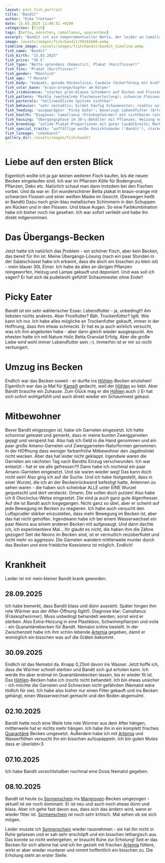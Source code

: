 ```yaml
---
layout: post_fish_portrait
title: "Bandit"
author: "Rike Trettwer"
date: 15.03.2025 11:06:51 +0200
categories: [fish]
tags: [betta, männchen, camallanus, quarantäne]
excerpt: "Bandit ist ein temperamentvoller Betta, der leider an Camallanus erkrankt ist."
image: /assets/images/fish/bandit/PA162660.webp
timeline_image: /assets/images/fish/bandit/bandit_timeline.webp
fish_name: "Bandit"
fish_birth: "15.03.2025"
fish_price: "36 €"
fish_type: "Betta splendens (Domestic), Plakat (Kurzflosser)"
fish_fins: "Plakat (Kurzflosser)"
fish_gender: "Männlich"
fish_age: "7 Monate"
fish_body: "kompakt, gerade Rückenlinie; Caudale fächerförmig mit kräftigen, überwiegend geraden Strahlen; Dorsale und Anal moderat ausgeprägt"
fish_color_base: "braun-orange/kupfer am Körper"
fish_iridescence: "starkes grün-blaues Schimmern auf Rücken und Flossen (deutliche Irideszenz/Metallic; Dragon-Einfluss möglich, aber nicht extrem 'plattenartig')"
fish_pattern: "Marble (wechselnde Fleckenverteilung); schwarze Flossenränder; auffällige weiße Gesichtsmaske ('Bandit'); teils rote Akzente in den Flossen; Augen wirken hellblau bis blaugrau"
fish_pectorals: "hell/weißliche Spitzen sichtbar"
fish_behavior: "sehr nestaktiv; bildet häufig Schaumnester; reaktiv auf Bewegung; initial Jagdtrieb gegenüber Garnelen und ruhigen Boden-/Algenfressern (Amano, Otocinclus); mit schnellen Schwarmfischen (Neons) deutlich weniger fokussiert auf Mitbewohner"
fish_feeding: "ausgeprägter 'Picky Eater'; bevorzugt Lebendfutter (Artemia, Wasserflöhe); Frost- und Trockenfutter meist abgelehnt, gelegentlich Annahme von NatureHolic Betta-Granulat"
fish_health: "Diagnose: Camallanus (Fräskopfwürmer) mit sichtbaren roten Endoparasiten; Maßnahmen: Quarantäne, Behandlung mit Nematol (zweimal dosiert), Umzug in frisches Quarantänebecken, gezielte Aufbaufütterung mit Lebendfutter; Status: aktuell blasser und etwas dünn, aber wieder munter; keine sichtbaren Würmer mehr; erholt sich in Einzelhaltung; Hinweis: Display-Becken wegen Wirbellosen nicht behandelt, Bodengrund abgesaugt und Filter ergänzt"
fish_housing: "Übergangsphase im 30-L-Behälter mit Pflanzen, Heizung und Licht — sehr gutes Nestverhalten; aktuell Einzelhaltung zur Rekonvaleszenz; Höhlen und Deckung werden angenommen"
fish_breeding: "solide Plakat-Proportionen mit guter Caudalbreite; Marble mit Mask, starke Metallic/Irideszenz; Farbresultate in der Nachzucht erfahrungsgemäß variabel (Marble 'springt'); Empfehlung: erst nach vollständiger Erholung und stabiler Kondition (mind. 3–4 Wochen symptomfrei, guter Ernährungszustand) über Zucht nachdenken"
fish_special_traits: "auffällige weiße Gesichtsmaske ('Bandit'), starke Irideszenz, Marble-Pattern, hellblaue Augen"
fish_lineage: "unbekannt"
gallery_dir: /assets/images/fish/bandit
---
```













# Liebe auf den ersten Blick

Eigentlich wollte ich ja gar keinen weiteren Fisch kaufen, bis die neuen Becken eingelaufen sind. Ich war im Pflanzen
Kölle für
Bodengrund, Pflanzen, Deko etc. Natürlich schaut man dann trotzdem bei den Fischen vorbei. Und da war er: Ein
wunderschöner Betta plakat in braun-orange mit schwarzen Flossen und einer weißen Maske im Gesicht. (Deswegen heißt er
Bandit) Dazu noch grün-blau metallisches Schimmern in den Schuppen am Rücken und in den Flossen. Und blaue Augen. So
eine Farbkombination habe ich bisher noch nie gesehen. Ich war sofort verliebt und habe ihn direkt mitgenommen.

# Das Übergangs-Becken

Jetzt hatte ich natürlich das Problem - ein schöner Fisch, aber kein Becken, das bereit für ihn ist.
Meine Übergangs-Lösung (nach ein paar Stunden in der Salatschüssel habe ich erkannt, dass die doch ein bisschen zu klein
ist) - mein blauer 30L Eimer.
Ich habe da alles an übrigen Pflanzen reingeworfen, Heizug und Lampe gekauft und deponiert. Und was soll ich sagen? Er
hat sich da pudelwohl gefühlt! Schaumnester ohne Ende!!

# Picky Eater

Bandit ist ein sehr wählerischer Esser. Lebendfutter - ja, unbedingt!! Am liebsten nichts anderes. Aber Frostfutter?
Bäh. Trockenfütter? Igitt. Wie kann ich nur.
Ich habe alles mögliche an Trockenfutter gekauft, immer in der Hoffnung, dass ihm etwas schmeckt. Er hat es ja auch
wirklich versucht, was ich ihm angeboten habe - aber dann gleich wieder ausgespuckt.
Am ehesten hatte ich mit Nature Holic Betta Granulat Erfolg. Aber die große Liebe wird wohl immer Lebendfutter sein ;-).
Immerhin ist er mir so nicht verhungert.

# Umzug ins Becken

Endlich war das Becken soweit - er durfte ins [Höhlen](/tank/2025/09/30/tank_hoehle)-Becken einziehen! Eigentlich war das ja Mal für [Kampfi](/fish/2025/09/30/fish_kampfi) gedacht,
weil der [Höhlen](/tank/2025/09/30/tank_hoehle) so liebt. Aber Bandit brauche ein Zuhause.
Zum Glück mag er die [Höhlen](/tank/2025/09/30/tank_hoehle) auch :)
Er hat sich sofort wohlgefühlt und auch direkt wieder ein Schaumnest gebaut.

# Mitbewohner

Bevor Bandit eingezogen ist, habe ich Garnelen eingesetzt. Ich hatte schonmal getestet und gemerkt, dass er meine bunten
Zwerggarnelen gejagt und verspeist hat. Also hab ich Geld in die Hand genommen und ein paar große Amano-Garnelen und
Zwerggarnelen-Naturformen genommen. In der HOffnung dass weniger farbenfrohe Mitbewohner den Jagdinstinkt nicht wecken.
Aber das hat leider nicht geklappt. Irgendwie waren die Garnelen am nächsten Tag nach Bandits Einzug verschwunden. Ich
war entsetzt - hat er sie alle gefressen?!!
Dann habe ich nochmal ein paar Amano-Garnelen eingesetzt. Und sie waren wieder weg! Das kann doch nicht sein! Also ging
ich auf die Suche.
Und ich habe festgestellt, dass in einer Wurzel, die ich an der Beckenrückwand befestigt hatte, Antennen zu sehen
waren - die haben sich scheinbar ALLE unter EINE Wurzel gequetscht und dort versteckt. Omann. Die sollen doch putzen!
Also habe ich 6 Otocinclus-Welse eingesetzt. Die sind ja auch ganz gute Algenfresser. Auf die ist Bandit auch
losgegangen. Nicht ganz so übel, aber er scheint auf jede Bewegung im Becken zu reagieren. Ich habe auch versucht den
Luftsprudler stärker einzustellen, dass mehr Bewegung im Becken ist, aber das hat nicht geholfen.
Irgendwann habe ich bei einem Wasserwechsel ein paar Neons aus einem anderen Becken mit aufgesaugt. Und dann dachte ich,
ich experimentiere Mal...
Ihr glaubt es nicht, die haben ihm die Zähne gezogen! Seit die Neons im Becken sind, ist er vermutlich reizüberflutet
und nicht mehr so aggressiv. Die Garnelen wandern mittlerweile munter durch das Becken und eine frieldiche Koexistenz
ist möglich. Endlich!

# Krankheit

Leider ist mir mein kleiner Bandit krank geworden.

## 28.09.2025

Ich habe bemerkt, dass Bandit blass und dünn aussieht. Später hingen ihm rote Würmer aus der After-Öffnung (Igitt!).
Diagnose klar: Camallanus (Fräskopfwürmer). Muss unbedingt behandelt werden, sonst wird er sterben.
Also Extra-Heizung in eine Plastikbox, Schwimmpflanzen und voila - ein Quarantänebecken für Bandit.
Nematol online bestellt. In der Zwischenzeit habe ich ihm schön lebende [Artemia](/food/2025/09/30/food_artemia) gegeben, damit er womöglich ein bisschen
was auf die Gräten bekommt.

## 30.09.2025

Endlich ist das Nematol da. Knapp 0,25ml davon ins Wasser. Jetzt hoffe ich, dass die Würmer schnell sterben und Bandit
sich gut erholen kann.
Ich werde ihn aber erstmal im Quarantänebecken lassen, bis er wieder fit ist. Das [Höhlen](/tank/2025/09/30/tank_hoehle)-Becken habe ich (noch) nicht
behandelt. Ich bin etwas unsicher - ich möchte die Garnelen und Schnecken nicht gefährden (Nematol wäre tödlich für
sie).
Ich habe also bisher nur einen Filter gekauft und ins Becken gehängt, einen Wasserwechsel gemacht und den Boden
abgemulmt.

## 02.10.2025

Bandit hatte noch eine Weile tote rote Würmer aus dem After hängen, mittlerweile hat er nichts mehr hängen. Ich habe ihn
in ein komplett frisches [Quarantäne](/tank/2025/09/30/tank_quarantaene) Becken umgesetzt. Außerdem habe ich mit [Artemia](/food/2025/09/30/food_artemia) und Wasserflöhen versucht ihn ein
bisschen aufzupäppeln. Ich bin guten Mutes dass er überlebt<3

## 07.10.2025

Ich habe Bandit vorsichtshalber nochmal eine Dosis Nematol gegeben.

## 08.10.2025

Bandit ist heute zu [Sonnenschein](/fish/2025/09/25/fish_sonnenschein) ins [Mangroven](/tank/2025/09/30/tank_mangrove)-Becken umgezogen - aktuell ist sie noch dominant. Er ist neu und auch
noch etwas dünn und blass. Aber ich gehe fast davon aus, dass sich das ändern wird, wenn er wieder fitter ist.
[Sonnenschein](/fish/2025/09/25/fish_sonnenschein) ist noch sehr kritisch. Mal sehen ob sie sich mögen.

Leider musste ich [Sonnenschein](/fish/2025/09/25/fish_sonnenschein) wieder rausnehmen - sie hat ihn nicht in Ruhe gelassen und er sah sehr erschöpft und ein bisschen lethargisch aus. Das konnte so nicht weitergehen, er braucht Ruhe zur Erholung! Seit er das Becken für sich alleine hat und ich ihn gezielt mit frischen [Artemia](/food/2025/09/30/food_artemia) füttere, wirkt er aber wieder munterer und nimmt hoffentlich ein bisschen zu. Die Erholung steht an erster Stelle.
